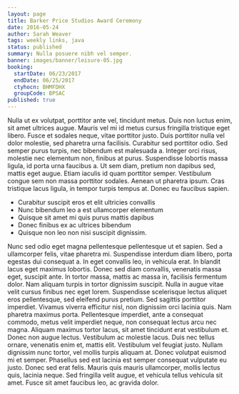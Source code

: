 ```yaml
---
layout: page
title: Barker Price Studios Award Ceremony
date: 2016-05-24
author: Sarah Weaver
tags: weekly links, java
status: published
summary: Nulla posuere nibh vel semper.
banner: images/banner/leisure-05.jpg
booking:
  startDate: 06/23/2017
  endDate: 06/25/2017
  ctyhocn: BHMFDHX
  groupCode: BPSAC
published: true
---
```

Nulla ut ex volutpat, porttitor ante vel, tincidunt metus. Duis non luctus enim, sit amet ultrices augue. Mauris vel mi id metus cursus fringilla tristique eget libero. Fusce et sodales neque, vitae porttitor justo. Duis porttitor nulla vel dolor molestie, sed pharetra urna facilisis. Curabitur sed porttitor odio. Sed semper purus turpis, nec bibendum est malesuada a. Integer orci risus, molestie nec elementum non, finibus at purus. Suspendisse lobortis massa ligula, id porta urna faucibus a. Ut sem diam, pretium non dapibus sed, mattis eget augue. Etiam iaculis id quam porttitor semper. Vestibulum congue sem non massa porttitor sodales. Aenean ut pharetra ipsum. Cras tristique lacus ligula, in tempor turpis tempus at. Donec eu faucibus sapien.

* Curabitur suscipit eros et elit ultricies convallis
* Nunc bibendum leo a est ullamcorper elementum
* Quisque sit amet mi quis purus mattis dapibus
* Donec finibus ex ac ultrices bibendum
* Quisque non leo non nisi suscipit dignissim.

Nunc sed odio eget magna pellentesque pellentesque ut et sapien. Sed a ullamcorper felis, vitae pharetra mi. Suspendisse interdum diam libero, porta egestas dui consequat a. In eget convallis leo, in vehicula erat. In blandit lacus eget maximus lobortis. Donec sed diam convallis, venenatis massa eget, suscipit ante. In tortor massa, mattis ac massa in, facilisis fermentum dolor. Nam aliquam turpis in tortor dignissim suscipit. Nulla in augue vitae velit cursus finibus nec eget lorem. Suspendisse scelerisque lectus aliquet eros pellentesque, sed eleifend purus pretium. Sed sagittis porttitor imperdiet. Vivamus viverra efficitur nisl, non dignissim orci lacinia quis. Nam pharetra maximus porta. Pellentesque imperdiet, ante a consequat commodo, metus velit imperdiet neque, non consequat lectus arcu nec magna. Aliquam maximus tortor lacus, sit amet tincidunt erat vestibulum et. Donec non augue lectus.
Vestibulum ac molestie lacus. Duis nec tellus ornare, venenatis enim et, mattis elit. Vestibulum vel feugiat justo. Nullam dignissim nunc tortor, vel mollis turpis aliquam at. Donec volutpat euismod mi et semper. Phasellus sed est lacinia est semper consequat vulputate eu justo. Donec sed erat felis. Mauris quis mauris ullamcorper, mollis lectus quis, lacinia neque. Sed fringilla velit augue, et vehicula tellus vehicula sit amet. Fusce sit amet faucibus leo, ac gravida dolor.

